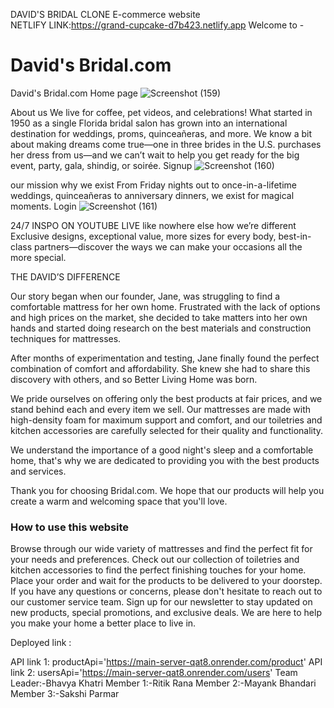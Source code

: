 DAVID'S BRIDAL CLONE
E-commerce website  
NETLIFY LINK:https://grand-cupcake-d7b423.netlify.app
Welcome to - 
#  David's Bridal.com

David's Bridal.com 
Home page 
![Screenshot (159)](https://github.com/Bhavya022/quack-cloth-4807/assets/115460646/1b4d724e-000e-4d02-9925-445f7e85c954)

About us
We live for coffee, pet videos, and celebrations! What started in 1950 as a single Florida bridal salon has grown into an international destination for weddings, proms, quinceañeras, and more. We know a bit about making dreams come true—one in three brides in the U.S. purchases her dress from us—and we can’t wait to help you get ready for the big event, party, gala, shindig, or soirée. 
Signup 
![Screenshot (160)](https://github.com/Bhavya022/quack-cloth-4807/assets/115460646/95aba337-bc11-46e7-99ad-24c75663084e)

our mission
why we exist
From Friday nights out to once-in-a-lifetime weddings, quinceañeras to anniversary dinners, we exist for magical moments.
Login
![Screenshot (161)](https://github.com/Bhavya022/quack-cloth-4807/assets/115460646/68fefc3f-39cf-471f-aeae-81019600dd25)

24/7 INSPO ON YOUTUBE LIVE 
like nowhere else
how we’re different
Exclusive designs, exceptional value, more sizes for every body, best-in-class partners—discover the ways we can make your occasions all the more special.

THE DAVID’S DIFFERENCE

Our story began when our founder, Jane, was struggling to find a comfortable mattress for her own home. Frustrated with the lack of options and high prices on the market, she decided to take matters into her own hands and started doing research on the best materials and construction techniques for mattresses.

After months of experimentation and testing, Jane finally found the perfect combination of comfort and affordability. She knew she had to share this discovery with others, and so Better Living Home was born.

We pride ourselves on offering only the best products at fair prices, and we stand behind each and every item we sell. Our mattresses are made with high-density foam for maximum support and comfort, and our toiletries and kitchen accessories are carefully selected for their quality and functionality.

We understand the importance of a good night's sleep and a comfortable home, that's why we are dedicated to providing you with the best products and services.

Thank you for choosing Bridal.com. We hope that our products will help you create a warm and welcoming space that you'll love.

### How to use this website
Browse through our wide variety of mattresses and find the perfect fit for your needs and preferences.
Check out our collection of toiletries and kitchen accessories to find the perfect finishing touches for your home.
Place your order and wait for the products to be delivered to your doorstep.
If you have any questions or concerns, please don't hesitate to reach out to our customer service team.
Sign up for our newsletter to stay updated on new products, special promotions, and exclusive deals.
We are here to help you make your home a better place to live in.


Deployed link : 

API link 1:  productApi='https://main-server-qat8.onrender.com/product'
API link 2:  usersApi='https://main-server-qat8.onrender.com/users'
Team Leader:-Bhavya Khatri 
Member 1:-Ritik Rana 
Member 2:-Mayank Bhandari 
Member 3:-Sakshi Parmar



